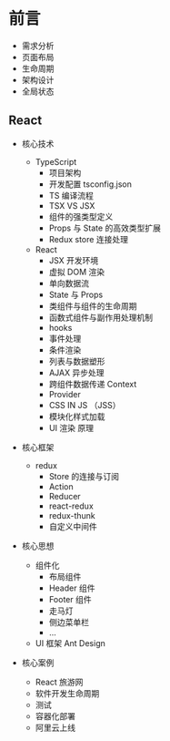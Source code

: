# 前言

- 需求分析
- 页面布局
- 生命周期
- 架构设计
- 全局状态

## React

- 核心技术

  - TypeScript
    - 项目架构
    - 开发配置 tsconfig.json
    - TS 编译流程
    - TSX VS JSX
    - 组件的强类型定义
    - Props 与 State 的高效类型扩展
    - Redux store 连接处理
  - React
    - JSX 开发环境
    - 虚拟 DOM 渲染
    - 单向数据流
    - State 与 Props
    - 类组件与组件的生命周期
    - 函数式组件与副作用处理机制
    - hooks
    - 事件处理
    - 条件渲染
    - 列表与数据塑形
    - AJAX 异步处理
    - 跨组件数据传递 Context
    - Provider
    - CSS IN JS （JSS）
    - 模块化样式加载
    - UI 渲染 原理

- 核心框架

  - redux
    - Store 的连接与订阅
    - Action
    - Reducer
    - react-redux
    - redux-thunk
    - 自定义中间件

- 核心思想

  - 组件化
    - 布局组件
    - Header 组件
    - Footer 组件
    - 走马灯
    - 侧边菜单栏
    - ...
  - UI 框架 Ant Design

- 核心案例

  - React 旅游网
  - 软件开发生命周期
  - 测试
  - 容器化部署
  - 阿里云上线
